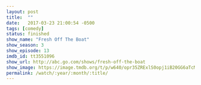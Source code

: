 ```yaml
---
layout: post
title:  ""
date:   2017-03-23 21:00:54 -0500
tags: [comedy]
status: finished
show_name: "Fresh Off The Boat"
show_season: 3
show_episode: 13
imdb_id: tt3551096
show_url: http://abc.go.com/shows/fresh-off-the-boat
show_image: https://image.tmdb.org/t/p/w640/opr35ZRExlS0opj1iB20GG6aTcM.jpg
permalink: /watch/:year/:month/:title/
---
```

